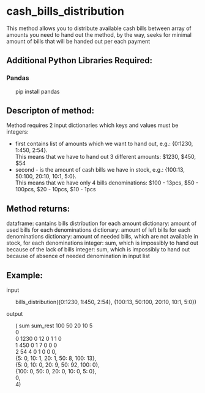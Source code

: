 # cash_bills_distribution
This method allows you to distribute available cash bills between array of amounts you need to hand out
the method, by the way, seeks for minimal amount of bills that will be handed out per each payment

## Additional Python Libraries Required:
### Pandas
<ul>
       pip install pandas
</ul>

## Descripton of method:
Method requires 2 input dictionaries which keys and values must be integers: 
- first contains list of amounts which we want to hand out, e.g.: {0:1230, 1:450, 2:54}.  
This means that we have to hand out 3 different amounts: $1230, $450, $54
- second - is the amount of cash bills we have in stock, e.g.: {100:13, 50:100, 20:10, 10:1, 5:0}.  
This means that we have only 4 bills denominations: $100 - 13pcs, $50 - 100pcs, $20 - 10pcs, $10 - 1pcs

## Method returns:
dataframe: cantains bills distribution for each amount
dictionary: amount of used bills for each denominations 
dictionary: amount of left bills for each denominations 
dictionary: amount of needed bills, which are not available in stock, for each denominations 
integer: sum, which is impossibly to hand out because of the lack of bills
integer: sum, which is impossibly to hand out because of absence of needed denomination in input list

## Example:
input <ul> bills_distribution({0:1230, 1:450, 2:54}, {100:13, 50:100, 20:10, 10:1, 5:0}) </ul>

output <ul>
(    sum  sum_rest  100  50  20  10  5  
 0                                      
 0  1230         0   12   0   1   1  0  
 1   450         0    1   7   0   0  0  
 2    54         4    0   1   0   0  0,  
 {5: 0, 10: 1, 20: 1, 50: 8, 100: 13},  
 {5: 0, 10: 0, 20: 9, 50: 92, 100: 0},  
 {100: 0, 50: 0, 20: 0, 10: 0, 5: 0},  
 0,  
 4)  
 </ul>
